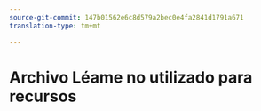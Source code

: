 ```yaml
---
source-git-commit: 147b01562e6c8d579a2bec0e4fa2841d1791a671
translation-type: tm+mt

---
```

# Archivo Léame no utilizado para recursos
